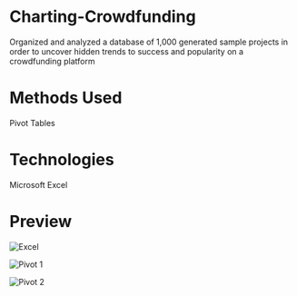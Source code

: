 # Charting-Crowdfunding
Organized and analyzed a database of 1,000 generated sample projects in order to uncover hidden trends to success and popularity on a crowdfunding platform

# Methods Used
Pivot Tables

# Technologies
Microsoft Excel

# Preview

![Excel ](https://user-images.githubusercontent.com/99835613/183311715-9d6010f3-d1cc-45fb-aadf-4ba24f37a0c4.png)

![Pivot 1](https://user-images.githubusercontent.com/99835613/183311728-e7647cdc-ef3e-4191-b281-c22e1e25a2ad.png)

![Pivot 2](https://user-images.githubusercontent.com/99835613/183311736-7a1bf256-d13a-4067-a807-3fddd390afc1.png)
